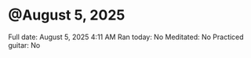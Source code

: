 # @August 5, 2025

Full date: August 5, 2025 4:11 AM
Ran today: No
Meditated: No
Practiced guitar: No